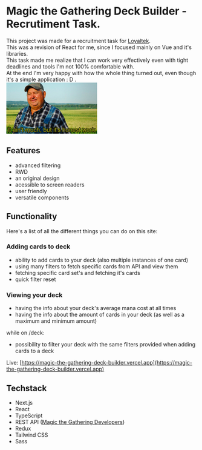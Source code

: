 # Magic the Gathering Deck Builder - Recrutiment Task.

This project was made for a recruitment task for [Loyaltek](https://www.loyaltek.com).<br>
This was a revision of React for me, since I focused mainly on Vue and it's libraries.<br>
This task made me realize that I can work very effectively even with tight deadlines and tools I'm not 100% comfortable with.<br>
At the end I'm very happy with how the whole thing turned out, even though it's a simple application : D .<br>
<img src="https://github.com/trycmateusz/trycmateusz/blob/main/aintmuch.jpg?raw=true" alt="A farmer looking at the camera with the text `it ain't much, but it's honest work`" width="240" />

## Features

- advanced filtering
- RWD
- an original design
- acessible to screen readers
- user friendly
- versatile components

## Functionality

Here's a list of all the different things you can do on this site:

### Adding cards to deck

- ability to add cards to your deck (also multiple instances of one card)
- using many filters to fetch specific cards from API and view them
- fetching specific card set's and fetching it's cards
- quick filter reset

### Viewing your deck

- having the info about your deck's average mana cost at all times
- having the info about the amount of cards in your deck (as well as a maximum and minimum amount)

while on /deck:

- possibility to filter your deck with the same filters provided when adding cards to a deck

Live: [https://magic-the-gathering-deck-builder.vercel.app](https://magic-the-gathering-deck-builder.vercel.app)

## Techstack
- Next.js
- React
- TypeScript
- REST API ([Magic the Gathering Developers](https://docs.magicthegathering.io))
- Redux
- Tailwind CSS
- Sass
